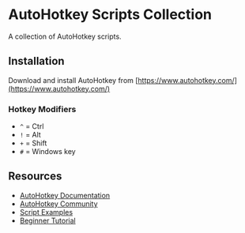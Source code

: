 # AutoHotkey Scripts Collection

A collection of AutoHotkey scripts.

## Installation

Download and install AutoHotkey from [https://www.autohotkey.com/](https://www.autohotkey.com/)

### Hotkey Modifiers
- `^` = Ctrl
- `!` = Alt  
- `+` = Shift
- `#` = Windows key

## Resources

- [AutoHotkey Documentation](https://www.autohotkey.com/docs/)
- [AutoHotkey Community](https://www.autohotkey.com/community/)
- [Script Examples](https://www.autohotkey.com/docs/scripts/)
- [Beginner Tutorial](https://www.autohotkey.com/docs/Tutorial.htm)
